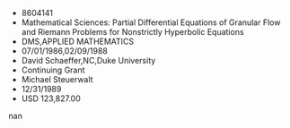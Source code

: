 
* 8604141
* Mathematical Sciences: Partial Differential Equations of Granular Flow and Riemann Problems for Nonstrictly Hyperbolic Equations
* DMS,APPLIED MATHEMATICS
* 07/01/1986,02/09/1988
* David Schaeffer,NC,Duke University
* Continuing Grant
* Michael Steuerwalt
* 12/31/1989
* USD 123,827.00

nan
